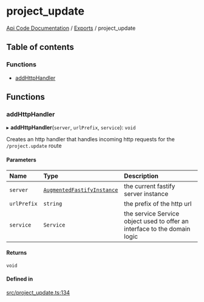 # project\_update
 
[Api Code Documentation](../README.md) / [Exports](../modules.md) / project\_update

## Table of contents

### Functions

- [addHttpHandler](project_update.md#addhttphandler)

## Functions

### addHttpHandler

▸ **addHttpHandler**(`server`, `urlPrefix`, `service`): `void`

Creates an http handler that handles incoming http requests for the `/project.update` route

#### Parameters

| Name | Type | Description |
| :------ | :------ | :------ |
| `server` | [`AugmentedFastifyInstance`](../interfaces/types.AugmentedFastifyInstance.md) | the current fastify server instance |
| `urlPrefix` | `string` | the prefix of the http url |
| `service` | `Service` | the service Service object used to offer an interface to the domain logic |

#### Returns

`void`

#### Defined in

[src/project_update.ts:134](https://github.com/openkfw/TruBudget/blob/2e43ea7/api/src/project_update.ts#L134)

